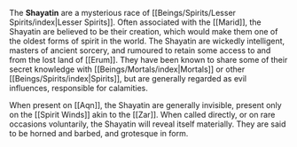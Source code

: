 The **Shayatin** are a mysterious race of [[Beings/Spirits/Lesser Spirits/index|Lesser Spirits]]. Often associated with the [[Marid]], the Shayatin are believed to be their creation, which would make them one of the oldest forms of spirit in the world. The Shayatin are wickedly intelligent, masters of ancient sorcery, and rumoured to retain some access to and from the lost land of [[Erum]]. They have been known to share some of their secret knowledge with [[Beings/Mortals/index|Mortals]] or other [[Beings/Spirits/index|Spirits]], but are generally regarded as evil influences, responsible for calamities.

When present on [[Aqn]], the Shayatin are generally invisible, present only on the [[Spirit Winds]] akin to the [[Zar]]. When called directly, or on rare occasions voluntarily, the Shayatin will reveal itself materially. They are said to be horned and barbed, and grotesque in form.